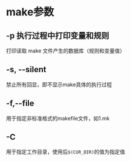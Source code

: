 # make参数
## -p 执行过程中打印变量和规则  
打印读取 make 文件产生的数据库（规则和变量值）  

## -s, --silent
禁止所有回显，即不显示make具体的执行过程  

## -f,--file
用于指定非标准格式的makefile文件，如1.mk  

## -C
用于指定工作目录，使用后`$(CUR_DIR)`的值为指定值  
